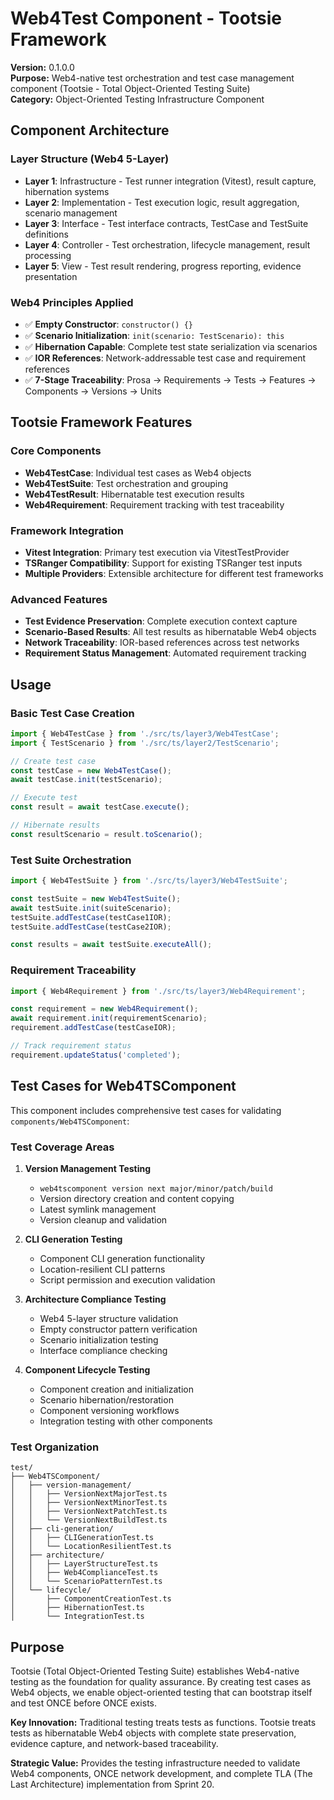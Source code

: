 # Web4Test Component - Tootsie Framework

**Version:** 0.1.0.0  
**Purpose:** Web4-native test orchestration and test case management component (Tootsie - Total Object-Oriented Testing Suite)  
**Category:** Object-Oriented Testing Infrastructure Component  

## Component Architecture

### Layer Structure (Web4 5-Layer)
- **Layer 1**: Infrastructure - Test runner integration (Vitest), result capture, hibernation systems
- **Layer 2**: Implementation - Test execution logic, result aggregation, scenario management  
- **Layer 3**: Interface - Test interface contracts, TestCase and TestSuite definitions
- **Layer 4**: Controller - Test orchestration, lifecycle management, result processing
- **Layer 5**: View - Test result rendering, progress reporting, evidence presentation

### Web4 Principles Applied
- ✅ **Empty Constructor**: `constructor() {}`
- ✅ **Scenario Initialization**: `init(scenario: TestScenario): this`
- ✅ **Hibernation Capable**: Complete test state serialization via scenarios
- ✅ **IOR References**: Network-addressable test case and requirement references
- ✅ **7-Stage Traceability**: Prosa → Requirements → Tests → Features → Components → Versions → Units

## Tootsie Framework Features

### Core Components
- **Web4TestCase**: Individual test cases as Web4 objects
- **Web4TestSuite**: Test orchestration and grouping
- **Web4TestResult**: Hibernatable test execution results
- **Web4Requirement**: Requirement tracking with test traceability

### Framework Integration
- **Vitest Integration**: Primary test execution via VitestTestProvider
- **TSRanger Compatibility**: Support for existing TSRanger test inputs
- **Multiple Providers**: Extensible architecture for different test frameworks

### Advanced Features
- **Test Evidence Preservation**: Complete execution context capture
- **Scenario-Based Results**: All test results as hibernatable Web4 objects
- **Network Traceability**: IOR-based references across test networks
- **Requirement Status Management**: Automated requirement tracking

## Usage

### Basic Test Case Creation
```typescript
import { Web4TestCase } from './src/ts/layer3/Web4TestCase';
import { TestScenario } from './src/ts/layer2/TestScenario';

// Create test case
const testCase = new Web4TestCase();
await testCase.init(testScenario);

// Execute test
const result = await testCase.execute();

// Hibernate results
const resultScenario = result.toScenario();
```

### Test Suite Orchestration
```typescript
import { Web4TestSuite } from './src/ts/layer3/Web4TestSuite';

const testSuite = new Web4TestSuite();
await testSuite.init(suiteScenario);
testSuite.addTestCase(testCase1IOR);
testSuite.addTestCase(testCase2IOR);

const results = await testSuite.executeAll();
```

### Requirement Traceability
```typescript
import { Web4Requirement } from './src/ts/layer3/Web4Requirement';

const requirement = new Web4Requirement();
await requirement.init(requirementScenario);
requirement.addTestCase(testCaseIOR);

// Track requirement status
requirement.updateStatus('completed');
```

## Test Cases for Web4TSComponent

This component includes comprehensive test cases for validating `components/Web4TSComponent`:

### Test Coverage Areas
1. **Version Management Testing**
   - `web4tscomponent version next major/minor/patch/build`
   - Version directory creation and content copying
   - Latest symlink management
   - Version cleanup and validation

2. **CLI Generation Testing**
   - Component CLI generation functionality
   - Location-resilient CLI patterns
   - Script permission and execution validation

3. **Architecture Compliance Testing**  
   - Web4 5-layer structure validation
   - Empty constructor pattern verification
   - Scenario initialization testing
   - Interface compliance checking

4. **Component Lifecycle Testing**
   - Component creation and initialization
   - Scenario hibernation/restoration
   - Component versioning workflows
   - Integration testing with other components

### Test Organization
```
test/
├── Web4TSComponent/
│   ├── version-management/
│   │   ├── VersionNextMajorTest.ts
│   │   ├── VersionNextMinorTest.ts  
│   │   ├── VersionNextPatchTest.ts
│   │   └── VersionNextBuildTest.ts
│   ├── cli-generation/
│   │   ├── CLIGenerationTest.ts
│   │   └── LocationResilientTest.ts
│   ├── architecture/
│   │   ├── LayerStructureTest.ts
│   │   ├── Web4ComplianceTest.ts
│   │   └── ScenarioPatternTest.ts
│   └── lifecycle/
│       ├── ComponentCreationTest.ts
│       ├── HibernationTest.ts
│       └── IntegrationTest.ts
```

## Purpose

Tootsie (Total Object-Oriented Testing Suite) establishes Web4-native testing as the foundation for quality assurance. By creating test cases as Web4 objects, we enable object-oriented testing that can bootstrap itself and test ONCE before ONCE exists.

**Key Innovation:** Traditional testing treats tests as functions. Tootsie treats tests as hibernatable Web4 objects with complete state preservation, evidence capture, and network-based traceability.

**Strategic Value:** Provides the testing infrastructure needed to validate Web4 components, ONCE network development, and complete TLA (The Last Architecture) implementation from Sprint 20.

